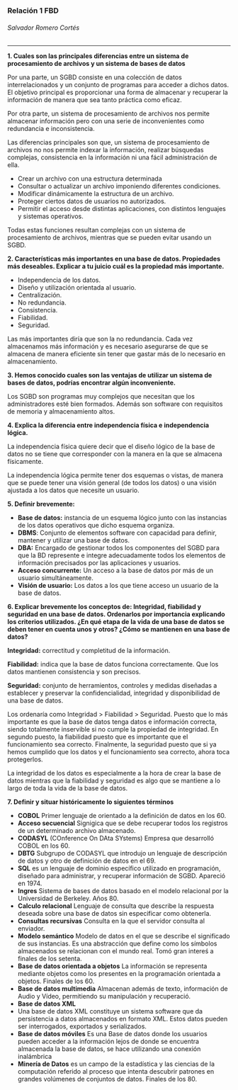 ### Relación 1 FBD

###### Salvador Romero Cortés

---

**1. Cuales son las principales diferencias entre un sistema de procesamiento de archivos y un sistema de bases de datos**

Por una parte, un SGBD consiste en una colección de datos interrelacionados y un conjunto de programas para acceder a dichos datos. El objetivo principal es proporcionar una forma de almacenar y recuperar la información de manera que sea tanto práctica como eficaz.

Por otra parte, un sistema de procesamiento de archivos nos permite almacenar información pero con una serie de inconvenientes como redundancia e inconsistencia.

Las diferencias principales son que, un sistema de procesamiento de archivos no nos permite indexar la información, realizar búsquedas complejas, consistencia en la información ni una fácil administración de ella.

* Crear un archivo con una estructura determinada
* Consultar o actualizar un archivo imponiendo diferentes condiciones.
* Modificar dinámicamente la estructura de un archivo.
* Proteger ciertos datos de usuarios no autorizados.
* Permitir el acceso desde distintas aplicaciones, con distintos lenguajes y sistemas operativos.

Todas estas funciones resultan complejas con un sistema de procesamiento de archivos, mientras que se pueden evitar usando un SGBD.

**2. Características más importantes en una base de datos. Propiedades más deseables. Explicar a tu juicio cuál es la propiedad más importante.**

* Independencia de los datos.
* Diseño y utilización orientada al usuario.
* Centralización.
* No redundancia.
* Consistencia.
* Fiabilidad.
* Seguridad.

Las más importantes diría que son la no redundancia. Cada vez almacenamos más información y es necesario asegurarse de que se almacena de manera eficiente sin tener que gastar más de lo necesario en almacenamiento.

**3. Hemos conocido cuales son las ventajas de utilizar un sistema de bases de datos, podrías encontrar algún inconveniente.**

Los SGBD son programas muy complejos que necesitan que los administradores esté bien formados. Además son software con requisitos de memoria y almacenamiento altos.

**4. Explica la diferencia entre independencia física e independencia lógica.**

La independencia física quiere decir que el diseño lógico de la base de datos no se tiene que corresponder con la manera en la que se almacena físicamente. 

La independencia lógica permite tener dos esquemas o vistas, de manera que se puede tener una visión general (de todos los datos) o una visión ajustada a los datos que necesite un usuario.

**5. Definir brevemente:**

* **Base de datos:** instancia de un esquema lógico junto con las instancias de los datos operativos que dicho esquema organiza.
* **DBMS**: Conjunto de elementos software con capacidad para definir, mantener y utilizar una base de datos.
* **DBA:** Encargado de gestionar todos los componentes del SGBD para que la BD represente e integre adecuadamente todos los elementos de información precisados por las aplicaciones y usuarios.
* **Acceso concurrente:** Un acceso a la base de datos por más de un usuario simultáneamente.
* **Visión de usuario:** Los datos a los que tiene acceso un usuario de la base de datos.

**6. Explicar brevemente los conceptos de: Integridad, fiabilidad y seguridad en una base de datos. Ordenarlos por importancia explicando los criterios utilizados. ¿En qué etapa de la vida de una base de datos se deben tener en cuenta unos y otros? ¿Cómo se mantienen en una base de datos?**

**Integridad:** correctitud y completitud de la información.

**Fiabilidad:** indica que la base de datos funciona correctamente. Que los datos mantienen consistencia y son precisos.

**Seguridad:** conjunto de herramientos, controles y medidas diseñadas a establecer y preservar la confidencialidad, integridad y disponibilidad de una base de datos.

Los ordenaría como Integridad > Fiabilidad > Seguridad. Puesto que lo más importante es que la base de datos tenga datos e información correcta, siendo totalmente inservible si no cumple la propiedad de integridad. En segundo puesto, la fiabilidad puesto que es importante que el funcionamiento sea correcto. Finalmente, la seguridad puesto que si ya hemos cumplido que los datos y el funcionamiento sea correcto, ahora toca protegerlos.

La integridad de los datos es especialmente a la hora de crear la base de datos mientras que la fiabilidad y seguridad es algo que se mantiene a lo largo de toda la vida de la base de datos.

**7. Definir y situar históricamente lo siguientes términos**
* **COBOL** Primer lenguaje de orientado a la definición de datos en los 60.
* **Acceso secuencial** Signigica que se debe recuperar todos los registros de un determinado archivo almacenado. 
* **CODASYL** (COnference On DAta SYstems) Empresa que desarrolló COBOL en los 60.
* **DBTG** Subgrupo de CODASYL que introdujo un lenguaje de descripción de datos y otro de definición de datos en el 69.
* **SQL** es un lenguaje de dominio específico utilizado en programación, diseñado para administrar, y recuperar información de SGBD. Apareció en 1974.
* **Ingres** Sistema de bases de datos basado en el modelo relacional por la Universidad de Berkeley. Años 80.
* **Calculo relacional** Lenguaje de consulta que describe la respuesta deseada sobre una base de datos sin especificar como obtenerla.
* **Consultas recursivas** Consulta en la que el servidor consulta al enviador.
* **Modelo semántico** Modelo de datos en el que se describe el significado de sus instancias. Es una abstracción que define como los símbolos almacenados se relacionan con el mundo real. Tomó gran intereś a finales de los setenta.
* **Base de datos orientada a objetos** La información se representa mediante objetos como los presentes en la programación orientada a objetos. Finales de los 60.
* **Base de datos multimedia** Almacenan además de texto, información de Audio y Vídeo, permitiendo su manipulación y recuperació.
* **Base de datos XML** 
* Una base de datos XML constituye un sistema software que da persistencia a datos almacenados en formato XML. Estos datos pueden ser interrogados, exportados y serializados.
* **Base de datos móviles** Es una Base de datos donde los usuarios pueden acceder a la información lejos de donde se encuentra almacenada la base de datos, se hace utilizando una conexión inalámbrica
* **Minería de Datos** es un campo de la estadística y las ciencias de la computación referido al proceso que intenta descubrir patrones en grandes volúmenes de conjuntos de datos. Finales de los 80.